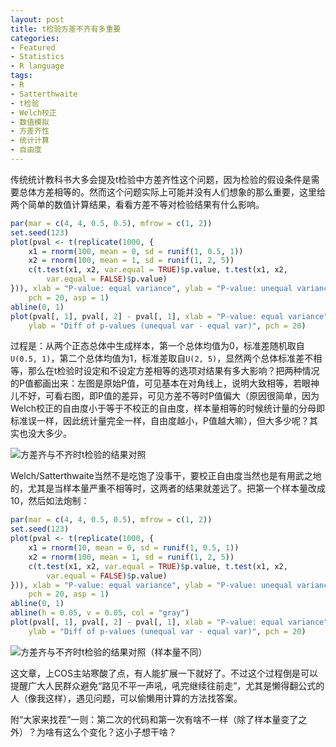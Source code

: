 ```yaml
---
layout: post
title: t检验方差不齐有多重要
categories:
- Featured
- Statistics
- R language
tags:
- R
- Satterthwaite
- t检验
- Welch校正
- 数值模拟
- 方差齐性
- 统计计算
- 自由度
---
```


传统统计教科书大多会提及t检验中方差齐性这个问题，因为检验的假设条件是需要总体方差相等的。然而这个问题实际上可能并没有人们想象的那么重要，这里给两个简单的数值计算结果，看看方差不等对检验结果有什么影响。

```r
par(mar = c(4, 4, 0.5, 0.5), mfrow = c(1, 2))
set.seed(123)
plot(pval <- t(replicate(1000, {
    x1 = rnorm(100, mean = 0, sd = runif(1, 0.5, 1))
    x2 = rnorm(100, mean = 1, sd = runif(1, 2, 5))
    c(t.test(x1, x2, var.equal = TRUE)$p.value, t.test(x1, x2,
        var.equal = FALSE)$p.value)
})), xlab = "P-value: equal variance", ylab = "P-value: unequal variance",
    pch = 20, asp = 1)
abline(0, 1)
plot(pval[, 1], pval[, 2] - pval[, 1], xlab = "P-value: equal variance",
    ylab = "Diff of p-values (unequal var - equal var)", pch = 20)
```

过程是：从两个正态总体中生成样本，第一个总体均值为0，标准差随机取自`U(0.5, 1)`，第二个总体均值为1，标准差取自`U(2, 5)`，显然两个总体标准差不相等，那么在t检验时设定和不设定方差相等的选项对结果有多大影响？把两种情况的P值都画出来：左图是原始P值，可见基本在对角线上，说明大致相等，若眼神儿不好，可看右图，即P值的差异，可见方差不等时P值偏大（原因很简单，因为Welch校正的自由度小于等于不校正的自由度，样本量相等的时候统计量的分母即标准误一样，因此统计量完全一样，自由度越小，P值越大嘛），但大多少呢？其实也没大多少。

![方差齐与不齐时t检验的结果对照](http://i.imgur.com/qbDNNBn.png)

Welch/Satterthwaite当然不是吃饱了没事干，要校正自由度当然也是有用武之地的，尤其是当样本量严重不相等时，这两者的结果就差远了。把第一个样本量改成10，然后如法炮制：

```r
par(mar = c(4, 4, 0.5, 0.5), mfrow = c(1, 2))
set.seed(123)
plot(pval <- t(replicate(1000, {
    x1 = rnorm(10, mean = 0, sd = runif(1, 0.5, 1))
    x2 = rnorm(100, mean = 1, sd = runif(1, 2, 5))
    c(t.test(x1, x2, var.equal = TRUE)$p.value, t.test(x1, x2,
        var.equal = FALSE)$p.value)
})), xlab = "P-value: equal variance", ylab = "P-value: unequal variance",
    pch = 20, asp = 1)
abline(0, 1)
abline(h = 0.05, v = 0.05, col = "gray")
plot(pval[, 1], pval[, 2] - pval[, 1], xlab = "P-value: equal variance",
    ylab = "Diff of p-values (unequal var - equal var)", pch = 20)
```

![方差齐与不齐时t检验的结果对照（样本量不同）](http://i.imgur.com/1daOT3m.png)

这文章，上COS主站寒酸了点，有人能扩展一下就好了。不过这个过程倒是可以提醒广大人民群众避免“路见不平一声吼，吼完继续往前走”，尤其是懒得翻公式的人（像我这样），遇见问题，可以偷懒用计算的方法找答案。

附“大家来找茬”一则：第二次的代码和第一次有啥不一样（除了样本量变了之外）？为啥有这么个变化？这小子想干啥？
